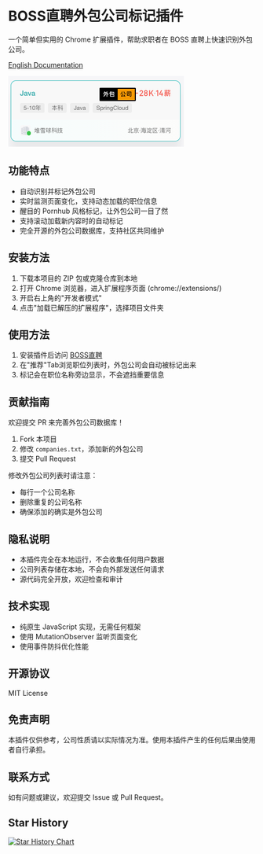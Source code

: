 # BOSS直聘外包公司标记插件

一个简单但实用的 Chrome 扩展插件，帮助求职者在 BOSS 直聘上快速识别外包公司。

[English Documentation](./README_EN.md)

![外包公司标记示例1](./screenshots/demo1.png)

## 功能特点

- 自动识别并标记外包公司
- 实时监测页面变化，支持动态加载的职位信息
- 醒目的 Pornhub 风格标记，让外包公司一目了然
- 支持滚动加载新内容时的自动标记
- 完全开源的外包公司数据库，支持社区共同维护

## 安装方法

1. 下载本项目的 ZIP 包或克隆仓库到本地
2. 打开 Chrome 浏览器，进入扩展程序页面 (chrome://extensions/)
3. 开启右上角的"开发者模式"
4. 点击"加载已解压的扩展程序"，选择项目文件夹

## 使用方法

1. 安装插件后访问 [BOSS直聘](https://www.zhipin.com/)
2. 在"推荐"Tab浏览职位列表时，外包公司会自动被标记出来
3. 标记会在职位名称旁边显示，不会遮挡重要信息

## 贡献指南

欢迎提交 PR 来完善外包公司数据库！

1. Fork 本项目
2. 修改 `companies.txt`，添加新的外包公司
3. 提交 Pull Request

修改外包公司列表时请注意：
- 每行一个公司名称
- 删除重复的公司名称
- 确保添加的确实是外包公司

## 隐私说明

- 本插件完全在本地运行，不会收集任何用户数据
- 公司列表存储在本地，不会向外部发送任何请求
- 源代码完全开放，欢迎检查和审计

## 技术实现

- 纯原生 JavaScript 实现，无需任何框架
- 使用 MutationObserver 监听页面变化
- 使用事件防抖优化性能

## 开源协议

MIT License

## 免责声明

本插件仅供参考，公司性质请以实际情况为准。使用本插件产生的任何后果由使用者自行承担。

## 联系方式

如有问题或建议，欢迎提交 Issue 或 Pull Request。

## Star History

[![Star History Chart](https://api.star-history.com/svg?repos=yaoper/boss-outsourcing-mark&type=Date)](https://star-history.com/#yaoper/boss-outsourcing-mark&Date)
